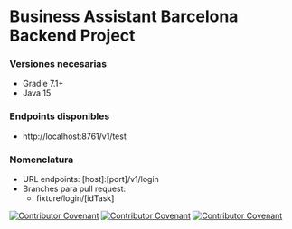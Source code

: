 

# Business Assistant Barcelona Backend Project


### Versiones necesarias
- Gradle 7.1+
- Java 15

### Endpoints disponibles

- http://localhost:8761/v1/test

### Nomenclatura

- URL endpoints: [host]:[port]/v1/login
- Branches para pull request:
    - fixture/login/[idTask]



[![Contributor Covenant](https://img.shields.io/badge/Contributor%20Covenant-v2.0%20adopted-ff69b4.svg)](code_of_conduct_EN.md) 
 [![Contributor Covenant](https://img.shields.io/badge/Contributor%20Covenant-v2.0%20adopted-ff69b4.svg)](code_of_conduct_ES.md) 
  [![Contributor Covenant](https://img.shields.io/badge/Contributor%20Covenant-v2.0%20adopted-ff69b4.svg)](code_of_conduct_CA.md) 